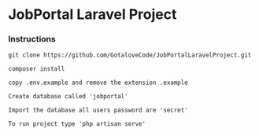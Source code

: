 # JobPortal Laravel Project

### Instructions

```git clone https://github.com/GotaloveCode/JobPortalLaravelProject.git```

```composer install```

```copy .env.example and remove the extension .example```

```Create database called 'jobportal'```

```Import the database all users password are 'secret'```

```To run project type 'php artisan serve' ```
